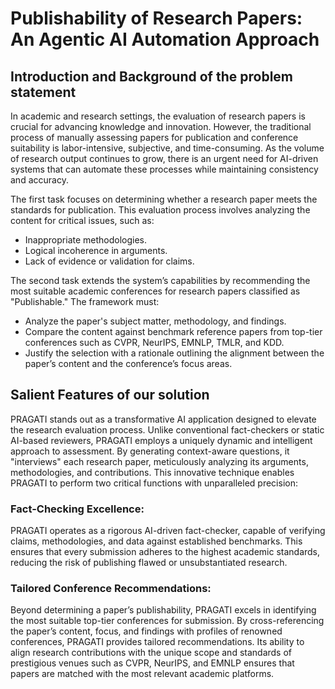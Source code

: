 # Publishability of Research Papers: An Agentic AI Automation Approach

## Introduction and Background of the problem statement
In academic and research settings, the evaluation of research papers is crucial for advancing knowledge and innovation. However, the traditional process of manually assessing papers for publication and conference suitability is labor-intensive, subjective, and time-consuming. As the volume of research output continues to grow, there is an urgent need for AI-driven systems that can automate these processes while maintaining consistency and accuracy.

The first task focuses on determining whether a research paper meets the standards for publication. This evaluation process involves analyzing the content for critical issues, such as:
- Inappropriate methodologies.
- Logical incoherence in arguments.
- Lack of evidence or validation for claims.

The second task extends the system’s capabilities by recommending the most suitable academic conferences for research papers classified as "Publishable." The framework must:
- Analyze the paper's subject matter, methodology, and findings.
- Compare the content against benchmark reference papers from top-tier conferences such as CVPR, NeurIPS, EMNLP, TMLR, and KDD.
- Justify the selection with a rationale outlining the alignment between the paper’s content and the conference’s focus areas.

## Salient Features of our solution
PRAGATI stands out as a transformative AI application designed to elevate the research evaluation process. Unlike conventional fact-checkers or static AI-based reviewers, PRAGATI employs a uniquely dynamic and intelligent approach to assessment. By generating context-aware questions, it "interviews" each research paper, meticulously analyzing its arguments, methodologies, and contributions. This innovative technique enables PRAGATI to perform two critical functions with unparalleled precision:

### Fact-Checking Excellence:
PRAGATI operates as a rigorous AI-driven fact-checker, capable of verifying claims, methodologies, and data against established benchmarks. This ensures that every submission adheres to the highest academic standards, reducing the risk of publishing flawed or unsubstantiated research.
### Tailored Conference Recommendations:
Beyond determining a paper’s publishability, PRAGATI excels in identifying the most suitable top-tier conferences for submission. By cross-referencing the paper’s content, focus, and findings with profiles of renowned conferences, PRAGATI provides tailored recommendations. Its ability to align research contributions with the unique scope and standards of prestigious venues such as CVPR, NeurIPS, and EMNLP ensures that papers are matched with the most relevant academic platforms.
